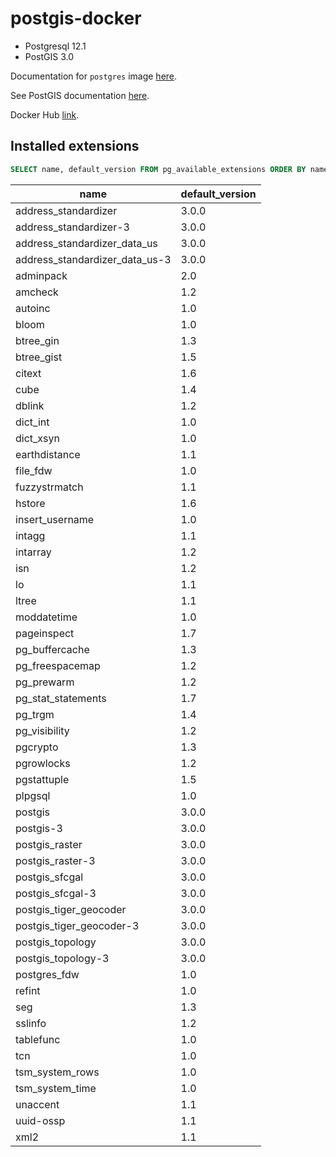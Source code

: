 # postgis-docker

- Postgresql 12.1
- PostGIS 3.0

Documentation for `postgres` image [here](https://registry.hub.docker.com/_/postgres/]).

See PostGIS documentation [here](http://postgis.net/docs/).

Docker Hub [link](https://hub.docker.com/r/kzhidovinov/postgis).

## Installed extensions

```sql
SELECT name, default_version FROM pg_available_extensions ORDER BY name;
```

|              name              | default_version|
|--------------------------------|-----------------|
| address_standardizer           | 3.0.0|
| address_standardizer-3         | 3.0.0|
| address_standardizer_data_us   | 3.0.0|
| address_standardizer_data_us-3 | 3.0.0|
| adminpack                      | 2.0|
| amcheck                        | 1.2|
| autoinc                        | 1.0|
| bloom                          | 1.0|
| btree_gin                      | 1.3|
| btree_gist                     | 1.5|
| citext                         | 1.6|
| cube                           | 1.4|
| dblink                         | 1.2|
| dict_int                       | 1.0|
| dict_xsyn                      | 1.0|
| earthdistance                  | 1.1|
| file_fdw                       | 1.0|
| fuzzystrmatch                  | 1.1|
| hstore                         | 1.6|
| insert_username                | 1.0|
| intagg                         | 1.1|
| intarray                       | 1.2|
| isn                            | 1.2|
| lo                             | 1.1|
| ltree                          | 1.1|
| moddatetime                    | 1.0|
| pageinspect                    | 1.7|
| pg_buffercache                 | 1.3|
| pg_freespacemap                | 1.2|
| pg_prewarm                     | 1.2|
| pg_stat_statements             | 1.7|
| pg_trgm                        | 1.4|
| pg_visibility                  | 1.2|
| pgcrypto                       | 1.3|
| pgrowlocks                     | 1.2|
| pgstattuple                    | 1.5|
| plpgsql                        | 1.0|
| postgis                        | 3.0.0|
| postgis-3                      | 3.0.0|
| postgis_raster                 | 3.0.0|
| postgis_raster-3               | 3.0.0|
| postgis_sfcgal                 | 3.0.0|
| postgis_sfcgal-3               | 3.0.0|
| postgis_tiger_geocoder         | 3.0.0|
| postgis_tiger_geocoder-3       | 3.0.0|
| postgis_topology               | 3.0.0|
| postgis_topology-3             | 3.0.0|
| postgres_fdw                   | 1.0|
| refint                         | 1.0|
| seg                            | 1.3|
| sslinfo                        | 1.2|
| tablefunc                      | 1.0|
| tcn                            | 1.0|
| tsm_system_rows                | 1.0|
| tsm_system_time                | 1.0|
| unaccent                       | 1.1|
| uuid-ossp                      | 1.1|
| xml2                           | 1.1|
